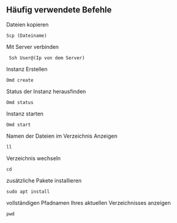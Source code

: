 ## Häufig verwendete Befehle ##
Dateien kopieren
```
Scp (Dateiname)
```

Mit Server verbinden
```
 Ssh User@(Ip von dem Server)
```
 
 Instanz Erstellen
 ```
 Omd create
 ```
 
 Status der Instanz herausfinden
 ```
 Omd status
 ```
 
 Instanz starten
 ```
 Omd start
 ```
 
 Namen der Dateien im Verzeichnis Anzeigen
 ```
 ll
 ```
 
 Verzeichnis wechseln
 ```
 cd
 ```

zusätzliche Pakete installieren
 ```
 sudo apt install
 ```
 
 vollständigen Pfadnamen Ihres aktuellen Verzeichnisses anzeigen
 ```
 pwd
```
